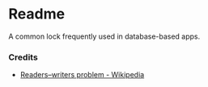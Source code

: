 # Readme
A common lock frequently used in database-based apps.

### Credits
- [Readers–writers problem - Wikipedia](https://www.wikipedia.org/wiki/Readers%E2%80%93writers_problem)
